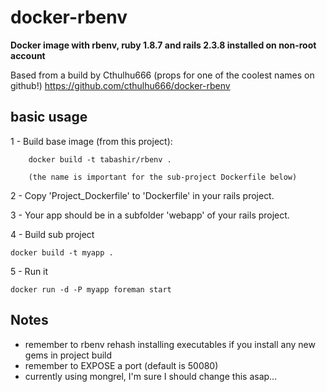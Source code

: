 docker-rbenv
============

__Docker image with rbenv, ruby 1.8.7 and rails 2.3.8 installed on non-root account__

Based from a build by Cthulhu666 (props for one of the coolest names on github!)
https://github.com/cthulhu666/docker-rbenv

basic usage
-----

1 - Build base image (from this project):

		docker build -t tabashir/rbenv .

		(the name is important for the sub-project Dockerfile below)

2 - Copy 'Project_Dockerfile' to 'Dockerfile' in your rails project.

3 - Your app should be in a subfolder 'webapp' of your rails project.

4 - Build sub project

    docker build -t myapp .

5 - Run it

    docker run -d -P myapp foreman start 


Notes
-----

* remember to rbenv rehash installing executables if you install any new gems in project build
* remember to EXPOSE a port (default is 50080)
* currently using mongrel, I'm sure I should change this asap... 
